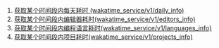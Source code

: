 <!-- ## wakatime服务 API -->

1. [获取某个时间段内每天耗时 (wakatime_service/v1/daily_info)](../wakatime_service/daily_total_info)
2. [获取某个时间段内编辑器耗时(wakatime_service/v1/editors_info)](../wakatime_service/editors_info)
3. [获取某个时间段内编程语言耗时(wakatime_service/v1/languages_info)](../wakatime_service/languages_info)
4. [获取某个时间段内项目耗时(wakatime_service/v1/projects_info)](../wakatime_service/languages_info)